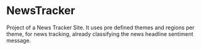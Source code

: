 # NewsTracker
Project of a News Tracker Site. It uses pre defined themes and regions per theme, for news tracking, already classifying the news headline sentiment message. 
